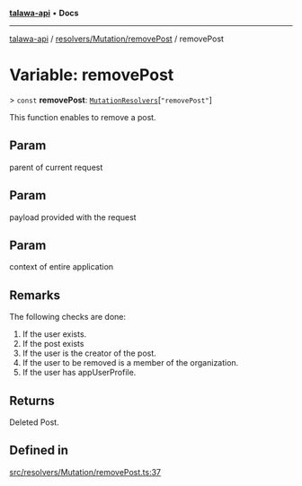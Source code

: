 [**talawa-api**](../../../../README.md) • **Docs**

***

[talawa-api](../../../../modules.md) / [resolvers/Mutation/removePost](../README.md) / removePost

# Variable: removePost

\> `const` **removePost**: [`MutationResolvers`](../../../../types/generatedGraphQLTypes/type-aliases/MutationResolvers.md)\[`"removePost"`\]

This function enables to remove a post.

## Param

parent of current request

## Param

payload provided with the request

## Param

context of entire application

## Remarks

The following checks are done:
1. If the user exists.
2. If the post exists
3. If the user is the creator of the post.
4. If the user to be removed is a member of the organization.
5. If the user has appUserProfile.

## Returns

Deleted Post.

## Defined in

[src/resolvers/Mutation/removePost.ts:37](https://github.com/PalisadoesFoundation/talawa-api/blob/92443bb6a5ff3ed66457149a509401986a82e570/src/resolvers/Mutation/removePost.ts#L37)
